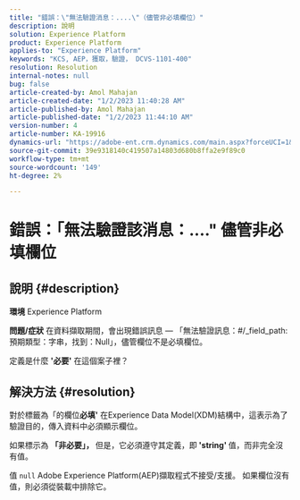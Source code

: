```yaml
---
title: "錯誤：\"無法驗證消息：....\"（儘管非必填欄位）"
description: 說明
solution: Experience Platform
product: Experience Platform
applies-to: "Experience Platform"
keywords: "KCS, AEP，獲取，驗證， DCVS-1101-400"
resolution: Resolution
internal-notes: null
bug: false
article-created-by: Amol Mahajan
article-created-date: "1/2/2023 11:40:28 AM"
article-published-by: Amol Mahajan
article-published-date: "1/2/2023 11:44:10 AM"
version-number: 4
article-number: KA-19916
dynamics-url: "https://adobe-ent.crm.dynamics.com/main.aspx?forceUCI=1&pagetype=entityrecord&etn=knowledgearticle&id=bea9f53d-928a-ed11-81ac-6045bd006ce9"
source-git-commit: 39e9318140c419507a14803d680b8ffa2e9f89c0
workflow-type: tm+mt
source-wordcount: '149'
ht-degree: 2%

---
```


# 錯誤：「無法驗證該消息：....&quot; 儘管非必填欄位

## 說明 {#description}

<b>環境</b>
Experience Platform


<b>問題/症狀</b>
在資料擷取期間，會出現錯誤訊息 — 「無法驗證訊息：#/_field_path:預期類型：字串，找到：Null」，儘管欄位不是必填欄位。

定義是什麼 <b>&#39;必要&#39;</b> 在這個案子裡？


## 解決方法 {#resolution}


對於標籤為「的欄位<b>必填&#39;</b> 在Experience Data Model(XDM)結構中，這表示為了驗證目的，傳入資料中必須顯示欄位。

如果標示為 <b>「非必要」， </b>但是，它必須遵守其定義，即<b> &#39;string&#39; </b>值，而非完全沒有值。



值 `null` Adobe Experience Platform(AEP)擷取程式不接受/支援。 如果欄位沒有值，則必須從裝載中排除它。
